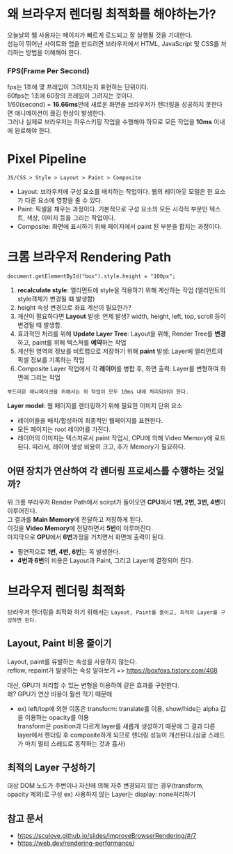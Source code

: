 # 왜 브라우저 렌더링 최적화를 해야하는가?

오늘날의 웹 사용자는 페이지가 빠르게 로드되고 잘 실행될 것을 기대한다.  
성능이 뛰어난 사이트와 앱을 만드려면 브라우저에서 HTML, JavaScript 및 CSS를 처리하는 방법을 이해해야 한다.

### FPS(Frame Per Second)

fps는 1초에 몇 프레임이 그려지는지 표현하는 단위이다.  
60fps는 1초에 60장의 프레임이 그려지는 것이다.  
1/60(second) = **16.66ms**안에 새로운 화면을 브라우저가 렌더링을 성공하지 못한다면 애니메이션이 끊김 현상이 발생한다.  
그러나 실제로 브라우저는 하우스키핑 작업을 수행해야 하므로 모든 작업을 **10ms** 이내에 완료해야 한다.

# Pixel Pipeline

`JS/CSS > Style > Layout > Paint > Composite`

- Layout: 브라우저에 구성 요소를 배치하는 작업이다. 웹의 레이아웃 모델은 한 요소가 다른 요소에 영향을 줄 수 있다.
- Paint: 픽셀을 채우는 과정이다. 기본적으로 구성 요소의 모든 시각적 부분인 텍스트, 색상, 이미지 등을 그리는 작업이다.
- Composite: 화면에 표시하기 위해 페이지에서 paint 된 부분을 합치는 과정이다.

# 크롬 브라우저 Rendering Path

```
document.getElementById("box").style.height = "100px";
```

1. **recalculate style**: 엘리먼트에 style을 적용하기 위해 계산하는 작업 (엘리먼트의 style객체가 변경될 떄 발생함)
2. height 속성 변경으로 좌표 계산이 필요한가?
3. 계산이 필요하다면 **Layout** 발생: 언제 발생? width, height, left, top, scroll 등이 변경될 때 발생함.
4. 효과적인 처리를 위해 **Update Layer Tree**: Layout을 위해, Render Tree를 **변경**하고, paint를 위해 텍스쳐를 **예약**하는 작업
5. 계산된 영역의 정보를 비트맵으로 저장하기 위해 **paint** 발생: Layer에 엘리먼트의 픽셀 정보를 기록하는 작업
6. Composite Layer 작업에서 각 **레이어**를 병합 후, 화면 출력: Layer를 변형하여 화면에 그리는 작업

`부드러운 애니메이션을 위해서는 위 작업이 모두 10ms 내에 처리되어야 한다.`

**Layer model**: 웹 페이지를 렌더링하기 위해 필요한 이미지 단위 요소

- 레이어들을 배치/합성하여 최종적인 웹페이지를 표현한다.
- 모든 페이지는 root 레이어를 가진다.
- 레이어의 이미지는 텍스처로서 paint 작업시, CPU에 의해 Video Memory에 로드된다. 따라서, 레이어 생성 비용이 크고, 추가 Memory가 필요하다.

## 어떤 장치가 연산하여 각 렌더링 프로세스를 수행하는 것일까?

위 크롬 부라우저 Render Path에서 scirpt가 들어오면 **CPU**에서 **1번, 2번, 3번, 4번**이 이루어진다.  
그 결과를 **Main Memory**에 전달하고 저장하게 된다.  
이것을 **Video Memory**에 전달하면서 **5번**이 이루어진다.  
마지막으로 **GPU**에서 **6번**과정을 거치면서 화면에 출력이 된다.

- 필연적으로 **1번, 4번, 6번**는 꼭 발생한다.
- **4번과 6번**의 비용은 Layout과 Paint, 그리고 Layer에 결정되어 진다.

# 브라우저 렌더링 최적화

브라우저 렌더링을 최적화 하기 위해서는 `Layout, Paint를 줄이고, 최적의 Layer를 구성하면 된다.`

## Layout, Paint 비용 줄이기

Layout, paint를 유발하는 속성을 사용하지 않는다.  
reflow, repaint가 발생하는 속성 알아보기 => https://boxfoxs.tistory.com/408

대신, GPU가 처리할 수 있는 변형을 이용하여 같은 효과를 구현한다.  
왜? GPU가 연산 비용이 훨씬 적기 때문에

- ex) left/top에 의한 이동은 transform: translate를 이용, show/hide는 alpha 값을 이용하는 opacity를 이용  
  transform은 position과 다르게 layer를 새롭게 생성하기 때문에 그 결과 다른 layer에서 렌더링 후 composite하게 되므로 렌더링 성능이 개선된다.(싱글 스레드가 마치 멀티 스레드로 동작하는 것과 흡사)

## 최적의 Layer 구성하기

대상 DOM 노드가 주변이나 자신에 의해 자주 변경되지 않는 경우(transform, opacity 제외)로 구성
ex) 사용하지 않는 Layer는 display: none처리하기

## 참고 문서

- https://sculove.github.io/slides/improveBrowserRendering/#/7
- https://web.dev/rendering-performance/
